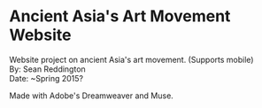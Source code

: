 # Ancient Asia's Art Movement Website
Website project on ancient Asia's art movement. (Supports mobile)\
By: Sean Reddington\
Date: ~Spring 2015?


Made with Adobe's Dreamweaver and Muse.
